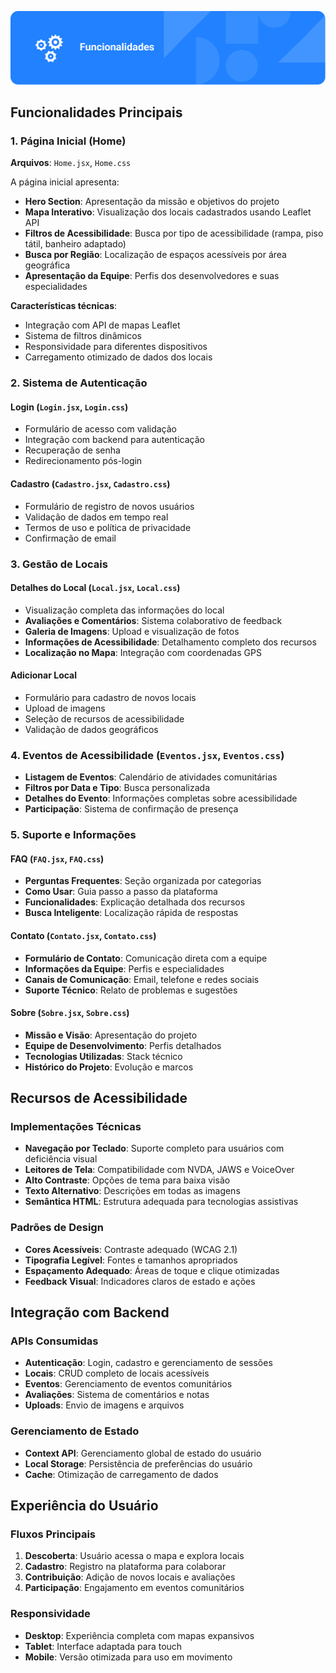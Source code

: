 ![capa da seção de funcionalidades](./assets/capa_funcionalidades.png)

## Funcionalidades Principais

### 1. Página Inicial (Home)
**Arquivos**: `Home.jsx`, `Home.css`

A página inicial apresenta:
- **Hero Section**: Apresentação da missão e objetivos do projeto
- **Mapa Interativo**: Visualização dos locais cadastrados usando Leaflet API
- **Filtros de Acessibilidade**: Busca por tipo de acessibilidade (rampa, piso tátil, banheiro adaptado)
- **Busca por Região**: Localização de espaços acessíveis por área geográfica
- **Apresentação da Equipe**: Perfis dos desenvolvedores e suas especialidades

**Características técnicas**:
- Integração com API de mapas Leaflet
- Sistema de filtros dinâmicos
- Responsividade para diferentes dispositivos
- Carregamento otimizado de dados dos locais

### 2. Sistema de Autenticação

#### Login (`Login.jsx`, `Login.css`)
- Formulário de acesso com validação
- Integração com backend para autenticação
- Recuperação de senha
- Redirecionamento pós-login

#### Cadastro (`Cadastro.jsx`, `Cadastro.css`)
- Formulário de registro de novos usuários
- Validação de dados em tempo real
- Termos de uso e política de privacidade
- Confirmação de email

### 3. Gestão de Locais

#### Detalhes do Local (`Local.jsx`, `Local.css`)
- Visualização completa das informações do local
- **Avaliações e Comentários**: Sistema colaborativo de feedback
- **Galeria de Imagens**: Upload e visualização de fotos
- **Informações de Acessibilidade**: Detalhamento completo dos recursos
- **Localização no Mapa**: Integração com coordenadas GPS

#### Adicionar Local
- Formulário para cadastro de novos locais
- Upload de imagens
- Seleção de recursos de acessibilidade
- Validação de dados geográficos

### 4. Eventos de Acessibilidade (`Eventos.jsx`, `Eventos.css`)
- **Listagem de Eventos**: Calendário de atividades comunitárias
- **Filtros por Data e Tipo**: Busca personalizada
- **Detalhes do Evento**: Informações completas sobre acessibilidade
- **Participação**: Sistema de confirmação de presença

### 5. Suporte e Informações

#### FAQ (`FAQ.jsx`, `FAQ.css`)
- **Perguntas Frequentes**: Seção organizada por categorias
- **Como Usar**: Guia passo a passo da plataforma
- **Funcionalidades**: Explicação detalhada dos recursos
- **Busca Inteligente**: Localização rápida de respostas

#### Contato (`Contato.jsx`, `Contato.css`)
- **Formulário de Contato**: Comunicação direta com a equipe
- **Informações da Equipe**: Perfis e especialidades
- **Canais de Comunicação**: Email, telefone e redes sociais
- **Suporte Técnico**: Relato de problemas e sugestões

#### Sobre (`Sobre.jsx`, `Sobre.css`)
- **Missão e Visão**: Apresentação do projeto
- **Equipe de Desenvolvimento**: Perfis detalhados
- **Tecnologias Utilizadas**: Stack técnico
- **Histórico do Projeto**: Evolução e marcos

## Recursos de Acessibilidade

### Implementações Técnicas
- **Navegação por Teclado**: Suporte completo para usuários com deficiência visual
- **Leitores de Tela**: Compatibilidade com NVDA, JAWS e VoiceOver
- **Alto Contraste**: Opções de tema para baixa visão
- **Texto Alternativo**: Descrições em todas as imagens
- **Semântica HTML**: Estrutura adequada para tecnologias assistivas

### Padrões de Design
- **Cores Acessíveis**: Contraste adequado (WCAG 2.1)
- **Tipografia Legível**: Fontes e tamanhos apropriados
- **Espaçamento Adequado**: Áreas de toque e clique otimizadas
- **Feedback Visual**: Indicadores claros de estado e ações

## Integração com Backend

### APIs Consumidas
- **Autenticação**: Login, cadastro e gerenciamento de sessões
- **Locais**: CRUD completo de locais acessíveis
- **Eventos**: Gerenciamento de eventos comunitários
- **Avaliações**: Sistema de comentários e notas
- **Uploads**: Envio de imagens e arquivos

### Gerenciamento de Estado
- **Context API**: Gerenciamento global de estado do usuário
- **Local Storage**: Persistência de preferências do usuário
- **Cache**: Otimização de carregamento de dados

## Experiência do Usuário

### Fluxos Principais
1. **Descoberta**: Usuário acessa o mapa e explora locais
2. **Cadastro**: Registro na plataforma para colaborar
3. **Contribuição**: Adição de novos locais e avaliações
4. **Participação**: Engajamento em eventos comunitários

### Responsividade
- **Desktop**: Experiência completa com mapas expansivos
- **Tablet**: Interface adaptada para touch
- **Mobile**: Versão otimizada para uso em movimento
